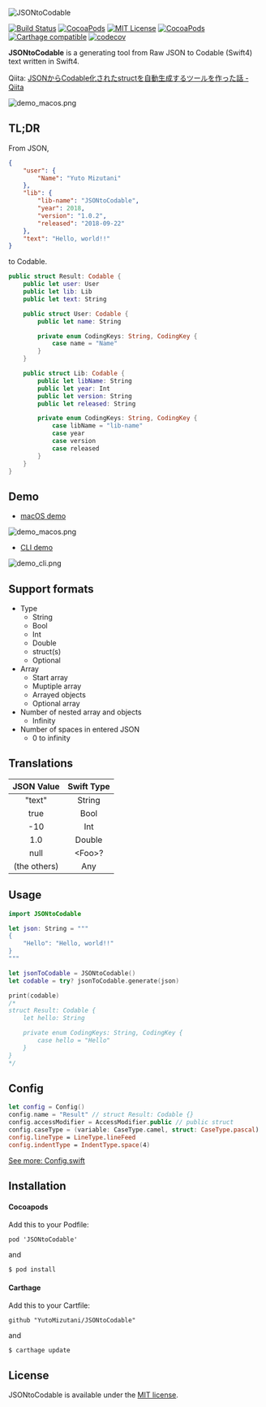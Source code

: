 ![JSONtoCodable](https://github.com/YutoMizutani/JSONtoCodable/blob/media/media/logo_text.png?raw=true)

[![Build Status](https://app.bitrise.io/app/869daca1801a29aa/status.svg?token=9lhf2DEdWQhg6AUaUqGXAA&branch=develop)](https://app.bitrise.io/app/869daca1801a29aa)
[![CocoaPods](https://img.shields.io/cocoapods/p/JSONtoCodable.svg)](https://github.com/YutoMizutani/JSONtoCodable)
[![MIT License](http://img.shields.io/badge/license-MIT-blue.svg?style=flat)](https://github.com/YutoMizutani/JSONtoCodable/blob/master/LICENSE)
[![CocoaPods](https://img.shields.io/cocoapods/v/JSONtoCodable.svg)](https://github.com/YutoMizutani/JSONtoCodable)
[![Carthage compatible](https://img.shields.io/badge/Carthage-compatible-4BC51D.svg?style=flat)](https://github.com/YutoMizutani/JSONtoCodable)
[![codecov](https://codecov.io/gh/YutoMizutani/JSONtoCodable/branch/master/graph/badge.svg)](https://codecov.io/gh/YutoMizutani/JSONtoCodable)

**JSONtoCodable** is a generating tool from Raw JSON to Codable (Swift4) text written in Swift4.

Qiita: [JSONからCodable化されたstructを自動生成するツールを作った話 - Qiita](https://qiita.com/YutoMizutani/items/106cae55091f26bba641)

![demo_macos.png](https://raw.githubusercontent.com/YutoMizutani/JSONtoCodable/media/media/demo_macos.png)

## TL;DR

From JSON,

```json
{
    "user": {
        "Name": "Yuto Mizutani"
    },
    "lib": {
        "lib-name": "JSONtoCodable",
        "year": 2018,
        "version": "1.0.2",
        "released": "2018-09-22"
    },
    "text": "Hello, world!!"
}
```

to Codable.

```swift
public struct Result: Codable {
    public let user: User
    public let lib: Lib
    public let text: String

    public struct User: Codable {
        public let name: String

        private enum CodingKeys: String, CodingKey {
            case name = "Name"
        }
    }

    public struct Lib: Codable {
        public let libName: String
        public let year: Int
        public let version: String
        public let released: String

        private enum CodingKeys: String, CodingKey {
            case libName = "lib-name"
            case year
            case version
            case released
        }
    }
}
```

## Demo

- [macOS demo](https://github.com/YutoMizutani/JSONtoCodable/tree/master/Demo/macOS)

![demo_macos.png](https://raw.githubusercontent.com/YutoMizutani/JSONtoCodable/media/media/demo_macos.png)

- [CLI demo](https://github.com/YutoMizutani/JSONtoCodable/tree/master/Demo/CLI)

![demo_cli.png](https://raw.githubusercontent.com/YutoMizutani/JSONtoCodable/media/media/demo_cli.png)

## Support formats

- Type
	- String
	- Bool
	- Int
	- Double
	- struct(s)
	- Optional<T>
- Array
	- Start array
	- Muptiple array
	- Arrayed objects
	- Optional array
- Number of nested array and objects
	- Infinity
- Number of spaces in entered JSON
	- 0 to infinity

## Translations

|JSON Value|Swift Type|
|:-:|:-:|
|"text"|String|
|true|Bool|
|-10|Int|
|1.0|Double|
|null|\<Foo\>?|
|(the others)|Any|

## Usage

```swift
import JSONtoCodable

let json: String = """
{
    "Hello": "Hello, world!!"
}
"""

let jsonToCodable = JSONtoCodable()
let codable = try? jsonToCodable.generate(json)

print(codable)
/*
struct Result: Codable {
    let hello: String

    private enum CodingKeys: String, CodingKey {
        case hello = "Hello"
    }
}
*/
```

## Config

```swift
let config = Config()
config.name = "Result" // struct Result: Codable {}
config.accessModifier = AccessModifier.public // public struct
config.caseType = (variable: CaseType.camel, struct: CaseType.pascal)
config.lineType = LineType.lineFeed
config.indentType = IndentType.space(4)
```

[See more: Config.swift](https://github.com/YutoMizutani/JSONtoCodable/blob/master/Sources/Core/Config.swift)

## Installation

#### Cocoapods

Add this to your Podfile:

```
pod 'JSONtoCodable'
```

and

```
$ pod install
```

#### Carthage

Add this to your Cartfile:

```
github "YutoMizutani/JSONtoCodable"
```

and

```
$ carthage update
```

## License

JSONtoCodable is available under the [MIT license](https://github.com/YutoMizutani/JSONtoCodable/blob/master/LICENSE).